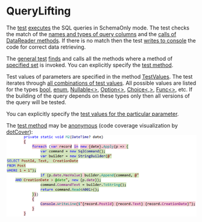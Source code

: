# QueryLifting
The [test](Foo.Tests/QueryTests.cs#L25) 
[executes](Foo.Tests/QueryChecker.cs#L19)
the SQL queries in SchemaOnly mode. 
The test checks the match of 
the [names and types of query columns](Foo/Program.cs#L20)
and the [calls of DataReader methods](Foo/Program.cs#L27-L29). 
If there is no match then the test 
[writes to console](Foo.Tests/QueryChecker.cs#L92-L96)
the code for correct data retrieving.

The [general test](Foo.Tests/QueryTests.cs#L25)
[finds](QueryLifting/UsageResolver.cs#L14) and calls 
all the methods where a method of
[specified set](Foo.Tests/QueryTests.cs#L32-L33)
is invoked.
You can explicitly specify
the [test method](Foo.Tests/QueryTests.cs#L156).

Test values of parameters are specified in the method
[TestValues](Foo.Tests/QueryTests.cs#L52-L108).
The test iterates through
[all combinations of test values](QueryLifting/EnumerableExtensions.cs#L9).
All possible values are listed for the types 
[bool](https://msdn.microsoft.com/en-us/library/system.boolean(v=vs.110).aspx), 
[enum](https://msdn.microsoft.com/en-us/library/sbbt4032.aspx), 
[Nullable<>](https://msdn.microsoft.com/en-us/library/b3h38hb0(v=vs.110).aspx), 
[Option<>](QueryLifting/Option.cs#L11), 
[Choice<,>](QueryLifting/Choice.cs#L5), 
[Func<>](https://msdn.microsoft.com/en-us/library/bb534960(v=vs.110).aspx), 
etc.
If the building of the query depends on these types only then all versions of the query will be tested.

You can explicitly specify 
the [test values for the particular parameter](Foo.Tests/QueryTests.cs#L158).

The [test method](Foo/Program.cs#L38-L46) 
may be [anonymous](QueryLifting/Func.cs#L7)
(code coverage visualization by [dotCover](https://www.jetbrains.com/help/dotcover/10.0/Visualizing_Code_Coverage.html)):  
![Code coverage](Images/CodeCoverage.png?raw=true "Code coverage")  